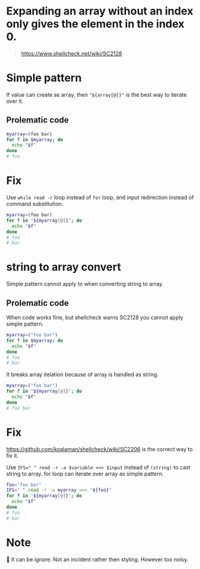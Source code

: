 # Expanding an array without an index only gives the element in the index 0.

> https://www.shellcheck.net/wiki/SC2128

# Simple pattern

If value can create as array, then `"${array[@]}"` is the best way to iterate over it.

## Prolematic code

```sh
myarray=(foo bar)
for f in $myarray; do
  echo "$f"
done
# foo
```

# Fix

Use `while read -r` loop instead of `for` loop, and input redirection instead of command substitution.

```sh
myarray=(foo bar)
for f in "${myarray[@]}"; do
  echo "$f"
done
# foo
# bar
```

# string to array convert

Simple pattern cannot apply to when converting string to array.

## Prolematic code

When code works fine, but shellcheck warns SC2128 you cannot apply simple pattern.

```sh
myarray=("foo bar")
for f in $myarray; do
  echo "$f"
done
# foo
# bar
```

It breaks array itelation because of array is handled as string.

```sh
myarray=("foo bar")
for f in "${myarray[@]}"; do
  echo "$f"
done
# foo bar
```

# Fix

https://github.com/koalaman/shellcheck/wiki/SC2206 is the correct way to fix it.

Use `IFS=" " read -r -a $variable <<< $input` instead of `(string)` to cast string to array. for loop can iterate over array as simple pattern.

```sh
foo="foo bar"
IFS=" " read -r -a myarray <<< "${foo}"
for f in "${myarray[@]}"; do
  echo "$f"
done
# foo
# bar
```

# Note

🐰 It can be ignore. Not an incident rather then styling. However too noisy.
